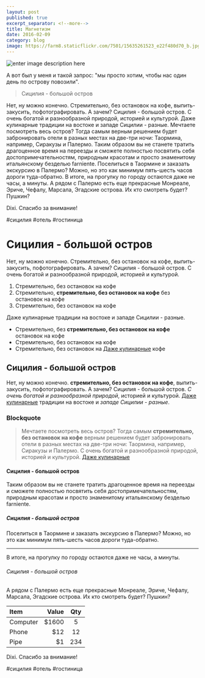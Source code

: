 ```yaml
---
layout: post
published: true
excerpt_separator: <!--more-->
title: Магнетизм
date: 2016-02-09
category: blog
image: https://farm8.staticflickr.com/7501/15635261523_e22f480d70_b.jpg
---
```

![enter image description here](https://lh3.googleusercontent.com/-zJ-Dt-U0K2o/VlcA0ZLtkMI/AAAAAAAAD1Y/xOu2akmmpsg/s0/IMGP7987.jpg "sicilia.jpg")

А вот был у меня и такой запрос: "мы просто хотим, чтобы нас один день по острову повозили". 
<!--more-->

> Сицилия - большой остров

Нет, ну можно конечно. Стремительно, без остановок на кофе, выпить-закусить, пофотографировать. А зачем?
Сицилия - большой остров. С очень богатой и разнообразной природой, историей и культурой. Даже кулинарные традиции на востоке и западе Сицилии - разные.
Мечтаете посмотреть весь остров? Тогда самым верным решением будет забронировать отели в разных местах на две-три ночи: Таормина, например, Сиракузы и Палермо. 
Таким образом вы не станете тратить драгоценное время на переезды и сможете полностью посвятить себя достопримечательностям, природным красотам и просто знаменитому итальянскому безделью farniente.
Поселиться в Таормине и заказать экскурсию в Палермо? Можно, но это как минимум пять-шесть часов дороги туда-обратно. В итоге, на прогулку по городу остаются даже не часы, а минуты. А рядом с Палермо есть еще прекрасные Монреале, Эриче, Чефалу, Марсала, Эгадские острова. Их кто смотреть будет? Пушкин?

Dixi. Спасибо за внимание!

 #сицилия #отель #гостиница

<h1>Сицилия - большой остров</h1>

Нет, ну можно конечно. Стремительно, без остановок на кофе, выпить-закусить, пофотографировать. А зачем?
Сицилия - большой остров. С очень богатой и разнообразной природой, историей и культурой.

<ol>
  <li>Стремительно, без остановок на кофе</li>
  <li>Стремительно, <strong>стремительно, без остановок на кофе</strong> без остановок на кофе</li>
  <li>Стремительно, без остановок на кофе</li>
</ol>

Даже кулинарные традиции на востоке и западе Сицилии - разные.

<ul>
  <li>Стремительно, без <strong>стремительно, без остановок на кофе</strong> остановок на кофе</li>
  <li>Стремительно, без остановок на кофе</li>
  <li>Стремительно, без остановок на <a href="#">Даже кулинарные</a> кофе</li>
</ul>

<h2>Сицилия - большой остров</h2>

Нет, ну можно конечно. <strong>стремительно, без остановок на кофе</strong>, выпить-закусить, пофотографировать. А зачем?
Сицилия - большой остров. <i>С очень богатой и разнообразной природой</i>, историей и культурой. <a href="#">Даже кулинарные</a> традиции на востоке и <em>западе Сицилии - разные</em>.

<h3>Blockquote</h3>

<blockquote>
<p>
Мечтаете посмотреть весь остров? Тогда самым <strong>стремительно, без остановок на кофе</strong> верным решением будет забронировать отели в разных местах на две-три ночи: Таормина, например, Сиракузы и Палермо. С очень богатой и разнообразной природой, историей и культурой. <a href="#">Даже кулинарные</a>
</p>
</blockquote>

<h4>Сицилия - большой остров</h4>

Таким образом вы не станете тратить драгоценное время на переезды и сможете полностью посвятить себя достопримечательностям, природным красотам и просто знаменитому итальянскому безделью farniente.

<h5>Сицилия - большой остров</h5>

Поселиться в Таормине и заказать экскурсию в Палермо? Можно, но это как минимум пять-шесть часов дороги туда-обратно.

<hr>

В итоге, на прогулку по городу остаются даже не часы, а минуты.

<h6>Сицилия - большой остров</h6>

 А рядом с Палермо есть еще прекрасные Монреале, Эриче, Чефалу, Марсала, Эгадские острова. Их кто смотреть будет? Пушкин?


<table>
<thead>
<tr>
  <th align="left">Item</th>
  <th align="right">Value</th>
  <th align="center">Qty</th>
</tr>
</thead>
<tbody><tr>
  <td align="left">Computer</td>
  <td align="right">$1600</td>
  <td align="center">5</td>
</tr>
<tr>
  <td align="left">Phone</td>
  <td align="right">$12</td>
  <td align="center">12</td>
</tr>
<tr>
  <td align="left">Pipe</td>
  <td align="right">$1</td>
  <td align="center">234</td>
</tr>
</tbody></table>

Dixi. Спасибо за внимание!

 #сицилия #отель #гостиница
